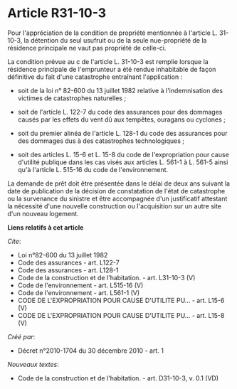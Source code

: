 # Article R31-10-3

Pour l'appréciation de la condition de propriété mentionnée à l'article L. 31-10-3, la détention du seul usufruit ou de la
seule nue-propriété de la résidence principale ne vaut pas propriété de celle-ci. 

La condition prévue au c de l'article L. 31-10-3 est remplie lorsque la résidence principale de l'emprunteur a été rendue
inhabitable de façon définitive du fait d'une catastrophe entraînant l'application :

- soit de la loi n° 82-600 du 13 juillet 1982 relative à l'indemnisation des victimes de catastrophes naturelles ;

- soit de l'article L. 122-7 du code des assurances pour des dommages causés par les effets du vent dû aux tempêtes, ouragans
ou cyclones ;

- soit du premier alinéa de l'article L. 128-1 du code des assurances pour des dommages dus à des catastrophes
technologiques ;

- soit des articles L. 15-6 et L. 15-8 du code de l'expropriation pour cause d'utilité publique dans les cas visés aux
articles L. 561-1 à L. 561-5 ainsi qu'à l'article L. 515-16 du code de l'environnement. 

La demande de prêt doit être présentée dans le délai de deux ans suivant la date de publication de la décision de
constatation de l'état de catastrophe ou la survenance du sinistre et être accompagnée d'un justificatif attestant la
nécessité d'une nouvelle construction ou l'acquisition sur un autre site d'un nouveau logement.

**Liens relatifs à cet article**

_Cite_:

  - Loi n°82-600 du 13 juillet 1982
  - Code des assurances - art. L122-7
  - Code des assurances - art. L128-1
  - Code de la construction et de l'habitation. - art. L31-10-3 (V)
  - Code de l'environnement - art. L515-16 (V)
  - Code de l'environnement - art. L561-1 (V)
  - CODE DE L'EXPROPRIATION POUR CAUSE D'UTILITE PU... - art. L15-6 (V)
  - CODE DE L'EXPROPRIATION POUR CAUSE D'UTILITE PU... - art. L15-8 (V)

_Créé par_:

  - Décret n°2010-1704 du 30 décembre 2010 - art. 1

_Nouveaux textes_:

  - Code de la construction et de l'habitation. - art. D31-10-3, v. 0.1 (VD)
